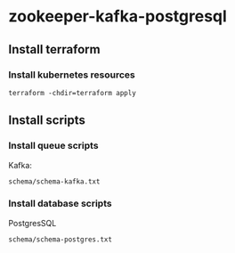 # zookeeper-kafka-postgresql

## Install terraform

### Install kubernetes resources
```
terraform -chdir=terraform apply
```

## Install scripts

### Install queue scripts
Kafka:
```
schema/schema-kafka.txt
```

### Install database scripts
PostgresSQL
```
schema/schema-postgres.txt
```
